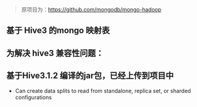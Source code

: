 > 原项目为：https://github.com/mongodb/mongo-hadoop

## 基于 Hive3 的mongo 映射表
## 为解决 hive3 兼容性问题：
## 基于Hive3.1.2  编译的jar包，已经上传到项目中
* Can create data splits to read from standalone, replica set, or sharded configurations
